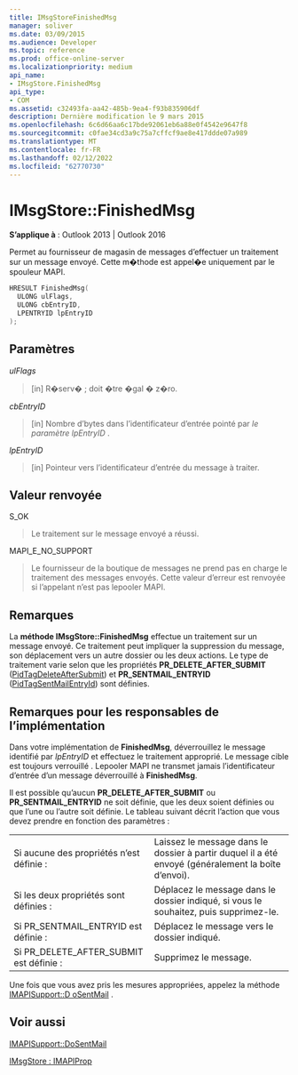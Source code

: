 ```yaml
---
title: IMsgStoreFinishedMsg
manager: soliver
ms.date: 03/09/2015
ms.audience: Developer
ms.topic: reference
ms.prod: office-online-server
ms.localizationpriority: medium
api_name:
- IMsgStore.FinishedMsg
api_type:
- COM
ms.assetid: c32493fa-aa42-485b-9ea4-f93b835906df
description: Dernière modification le 9 mars 2015
ms.openlocfilehash: 6c6d66aa6c17bde92061eb6a88e0f4542e9647f8
ms.sourcegitcommit: c0fae34cd3a9c75a7cffcf9ae8e417ddde07a989
ms.translationtype: MT
ms.contentlocale: fr-FR
ms.lasthandoff: 02/12/2022
ms.locfileid: "62770730"
---
```

# <a name="imsgstorefinishedmsg"></a>IMsgStore::FinishedMsg

  
  
**S’applique à** : Outlook 2013 | Outlook 2016 
  
Permet au fournisseur de magasin de messages d’effectuer un traitement sur un message envoyé. Cette m�thode est appel�e uniquement par le spouleur MAPI.
  
```cpp
HRESULT FinishedMsg(
  ULONG ulFlags,
  ULONG cbEntryID,
  LPENTRYID lpEntryID
);
```

## <a name="parameters"></a>Paramètres

 _ulFlags_
  
> [in] R�serv� ; doit �tre �gal � z�ro.
    
 _cbEntryID_
  
> [in] Nombre d’bytes dans l’identificateur d’entrée pointé par  _le paramètre lpEntryID_ . 
    
 _lpEntryID_
  
> [in] Pointeur vers l’identificateur d’entrée du message à traiter.
    
## <a name="return-value"></a>Valeur renvoyée

S_OK 
  
> Le traitement sur le message envoyé a réussi.
    
MAPI_E_NO_SUPPORT 
  
> Le fournisseur de la boutique de messages ne prend pas en charge le traitement des messages envoyés. Cette valeur d’erreur est renvoyée si l’appelant n’est pas lepooler MAPI.
    
## <a name="remarks"></a>Remarques

La **méthode IMsgStore::FinishedMsg** effectue un traitement sur un message envoyé. Ce traitement peut impliquer la suppression du message, son déplacement vers un autre dossier ou les deux actions. Le type de traitement varie selon que les propriétés **PR_DELETE_AFTER_SUBMIT** ([PidTagDeleteAfterSubmit](pidtagdeleteaftersubmit-canonical-property.md)) et **PR_SENTMAIL_ENTRYID** ([PidTagSentMailEntryId](pidtagsentmailentryid-canonical-property.md)) sont définies. 
  
## <a name="notes-to-implementers"></a>Remarques pour les responsables de l’implémentation

Dans votre implémentation de **FinishedMsg**, déverrouillez le message identifié par  _lpEntryID_ et effectuez le traitement approprié. Le message cible est toujours verrouillé . Lepooler MAPI ne transmet jamais l’identificateur d’entrée d’un message déverrouillé à **FinishedMsg**.
  
Il est possible qu’aucun **PR_DELETE_AFTER_SUBMIT** ou **PR_SENTMAIL_ENTRYID** ne soit définie, que les deux soient définies ou que l’une ou l’autre soit définie. Le tableau suivant décrit l’action que vous devez prendre en fonction des paramètres : 
  
|||
|:-----|:-----|
|Si aucune des propriétés n’est définie :  <br/> |Laissez le message dans le dossier à partir duquel il a été envoyé (généralement la boîte d’envoi). |
|Si les deux propriétés sont définies :  <br/> |Déplacez le message dans le dossier indiqué, si vous le souhaitez, puis supprimez-le. |
|Si PR_SENTMAIL_ENTRYID est définie :  <br/> |Déplacez le message vers le dossier indiqué. |
|Si PR_DELETE_AFTER_SUBMIT est définie :  <br/> |Supprimez le message. |
   
Une fois que vous avez pris les mesures appropriées, appelez la méthode [IMAPISupport::D oSentMail](imapisupport-dosentmail.md) . 
  
## <a name="see-also"></a>Voir aussi



[IMAPISupport::DoSentMail](imapisupport-dosentmail.md)
  
[IMsgStore : IMAPIProp](imsgstoreimapiprop.md)


